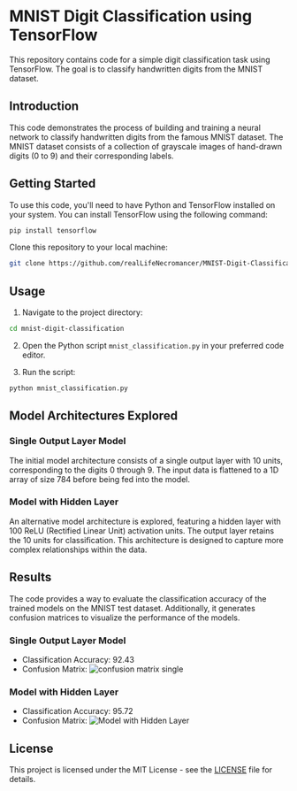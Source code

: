 # MNIST Digit Classification using TensorFlow

This repository contains code for a simple digit classification task using TensorFlow. The goal is to classify handwritten digits from the MNIST dataset.

## Introduction

This code demonstrates the process of building and training a neural network to classify handwritten digits from the famous MNIST dataset. The MNIST dataset consists of a collection of grayscale images of hand-drawn digits (0 to 9) and their corresponding labels.

## Getting Started

To use this code, you'll need to have Python and TensorFlow installed on your system. You can install TensorFlow using the following command:

```bash
pip install tensorflow
```

Clone this repository to your local machine:

```bash
git clone https://github.com/realLifeNecromancer/MNIST-Digit-Classification-using-TensorFlow.git
```

## Usage

1. Navigate to the project directory:

```bash
cd mnist-digit-classification
```

2. Open the Python script `mnist_classification.py` in your preferred code editor.

3. Run the script:

```bash
python mnist_classification.py
```

## Model Architectures Explored

### Single Output Layer Model

The initial model architecture consists of a single output layer with 10 units, corresponding to the digits 0 through 9. The input data is flattened to a 1D array of size 784 before being fed into the model.

### Model with Hidden Layer

An alternative model architecture is explored, featuring a hidden layer with 100 ReLU (Rectified Linear Unit) activation units. The output layer retains the 10 units for classification. This architecture is designed to capture more complex relationships within the data.

## Results

The code provides a way to evaluate the classification accuracy of the trained models on the MNIST test dataset. Additionally, it generates confusion matrices to visualize the performance of the models.

### Single Output Layer Model

- Classification Accuracy: 92.43
- Confusion Matrix:
![confusion matrix single](https://github.com/realLifeNecromancer/MNIST-Digit-Classification-using-TensorFlow/assets/108059668/f9e53468-889b-40b9-a3a1-c6d39da3517e)

### Model with Hidden Layer

- Classification Accuracy: 95.72
- Confusion Matrix:
![Model with Hidden Layer](https://github.com/realLifeNecromancer/MNIST-Digit-Classification-using-TensorFlow/assets/108059668/61f831c9-c551-4c8c-a2bc-54d5b470aedb)

## License

This project is licensed under the MIT License - see the [LICENSE](LICENSE) file for details.
